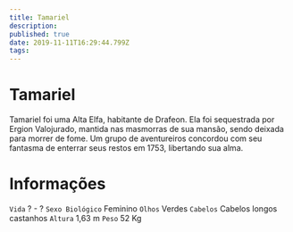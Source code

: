 ```yaml
---
title: Tamariel
description: 
published: true
date: 2019-11-11T16:29:44.799Z
tags: 
---
```


<!-- SUBTITLE: Visão geral sobre Tamariel -->

# Tamariel
Tamariel foi uma Alta Elfa, habitante de Drafeon. Ela foi sequestrada por Ergion Valojurado, mantida nas masmorras de sua mansão, sendo deixada para morrer de fome. Um grupo de aventureiros concordou com seu fantasma de enterrar seus restos em 1753, libertando sua alma.

# Informações
`Vida` ? - ?
`Sexo Biológico` Feminino
`Olhos` Verdes
`Cabelos` Cabelos longos castanhos
`Altura` 1,63 m
`Peso` 52 Kg

